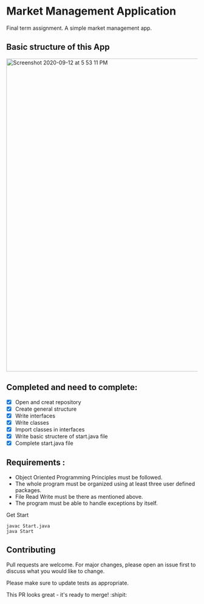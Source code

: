 # Market Management Application

Final term assignment. A simple market management app.

## Basic structure of this App

<img width="824" alt="Screenshot 2020-09-12 at 5 53 11 PM" src="https://user-images.githubusercontent.com/62304481/92995101-0fbd9f80-f522-11ea-86b2-3f50747c7ca6.png">

## Completed and need to complete:
- [x] Open and creat repository
- [x] Create general structure
- [x] Write interfaces
- [x] Write classes
- [x] Import classes in interfaces
- [x] Write basic structere of start.java file
- [x] Complete start.java file

## Requirements :
 * Object Oriented Programming Principles must be followed.
 * The whole program must be organized using at least three user defined packages.
 * File Read Write must be there as mentioned above.
 * The program must be able to handle exceptions by itself.
 
 Get Start
```
javac Start.java
java Start
```


## Contributing
Pull requests are welcome. For major changes, please open an issue first to discuss what you would like to change.

Please make sure to update tests as appropriate.

This PR looks great - it's ready to merge! :shipit:
